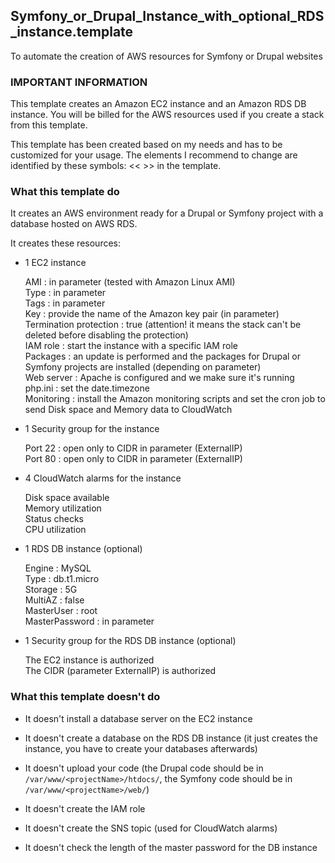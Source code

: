 ## Symfony_or_Drupal_Instance_with_optional_RDS_instance.template

To automate the creation of AWS resources for Symfony or Drupal websites

### IMPORTANT INFORMATION

This template creates an Amazon EC2 instance and an Amazon RDS DB instance. You will be billed for the AWS resources used if you create a stack from this template.

This template has been created based on my needs and has to be customized for your usage. 
The elements I recommend to change are identified by these symbols: << >> in the template. 

### What this template do

It creates an AWS environment ready for a Drupal or Symfony project with a database hosted on AWS RDS.  

It creates these resources: 

- 1 EC2 instance

   AMI : in parameter (tested with Amazon Linux AMI)  
   Type : in parameter  
   Tags : in parameter  
   Key : provide the name of the Amazon key pair (in parameter)  
   Termination protection : true (attention! it means the stack can't be deleted before disabling the protection)  
   IAM role : start the instance with a specific IAM role  
   Packages : an update is performed and the packages for Drupal or Symfony projects are installed (depending on parameter)   
   Web server : Apache is configured and we make sure it's running  
   php.ini : set the date.timezone  
   Monitoring : install the Amazon monitoring scripts and set the cron job to send Disk space and Memory data to CloudWatch

- 1 Security group for the instance

   Port 22 : open only to CIDR in parameter (ExternalIP)  
   Port 80 : open only to CIDR in parameter (ExternalIP)

- 4 CloudWatch alarms for the instance

	Disk space available  
	Memory utilization  
	Status checks  
	CPU utilization

- 1 RDS DB instance (optional)

   Engine : MySQL  
   Type : db.t1.micro  
   Storage : 5G  
   MultiAZ : false  
   MasterUser : root  
   MasterPassword : in parameter

- 1 Security group for the RDS DB instance (optional)

	The EC2 instance is authorized  
	The CIDR (parameter ExternalIP) is authorized


### What this template doesn't do

- It doesn't install a database server on the EC2 instance 

- It doesn't create a database on the RDS DB instance (it just creates the instance, you have to create your databases afterwards)

- It doesn't upload your code (the Drupal code should be in `/var/www/<projectName>/htdocs/`, the Symfony code should be in `/var/www/<projectName>/web/`)

- It doesn't create the IAM role

- It doesn't create the SNS topic (used for CloudWatch alarms)

- It doesn't check the length of the master password for the DB instance

